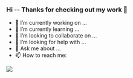 ### Hi -- Thanks for checking out my work 👋

- 🔭 I’m currently working on ...
- 🌱 I’m currently learning ...
- 👯 I’m looking to collaborate on ...
- 🤔 I’m looking for help with ...
- 💬 Ask me about ...
- 📫 How to reach me: 

<image src="https://github-readme-stats.vercel.app/api?username=cisseAB&&show_icons=true&title_color=ffffff&icon_color=ffffff&text_color=006d5b&bg_color=5dc9b6">
